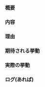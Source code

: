 ### 概要

[//]:#(issueの内容によって不必要なテンプレートは消してください)

[//]:#(提案テンプレートここから)
### 内容

### 理由

[//]:#(提案テンプレートここまで)

[//]:#(不具合報告テンプレートここから)
### 期待される挙動

### 実際の挙動

### ログ(あれば)

[//]:#(不具合報告テンプレートここまで)


